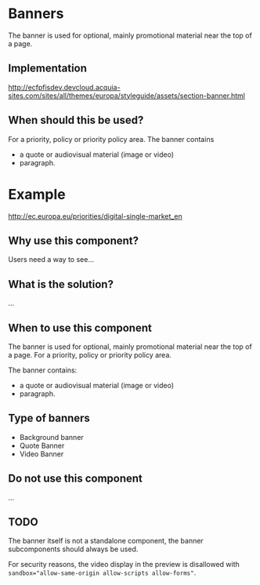 # Banners

The banner is used for optional, mainly promotional material near the top of a page.

## Implementation

http://ecfpfisdev.devcloud.acquia-sites.com/sites/all/themes/europa/styleguide/assets/section-banner.html

## When should this be used?

For a priority, policy or priority policy area. The banner contains

- a quote or audiovisual material (image or video)
- paragraph.

# Example

http://ec.europa.eu/priorities/digital-single-market_en

## Why use this component?

Users need a way to see...

## What is the solution?

...

## When to use this component

The banner is used for optional, mainly promotional material near the top of a page.
For a priority, policy or priority policy area.

The banner contains:
- a quote or audiovisual material (image or video)
- paragraph.

## Type of banners

- Background banner
- Quote Banner
- Video Banner

## Do not use this component

...

## TODO

The banner itself is not a standalone component, the banner subcomponents should always be used.

For security reasons, the video display in the preview is disallowed with `sandbox="allow-same-origin allow-scripts allow-forms"`.
